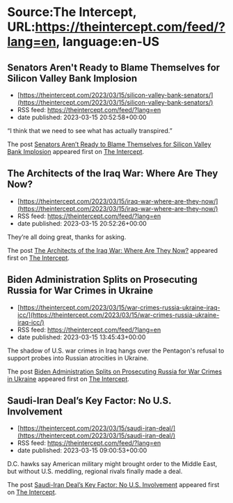 # Source:The Intercept, URL:https://theintercept.com/feed/?lang=en, language:en-US

## Senators Aren't Ready to Blame Themselves for Silicon Valley Bank Implosion
 - [https://theintercept.com/2023/03/15/silicon-valley-bank-senators/](https://theintercept.com/2023/03/15/silicon-valley-bank-senators/)
 - RSS feed: https://theintercept.com/feed/?lang=en
 - date published: 2023-03-15 20:52:58+00:00

<p>“I think that we need to see what has actually transpired.”</p>
<p>The post <a href="https://theintercept.com/2023/03/15/silicon-valley-bank-senators/" rel="nofollow">Senators Aren&#8217;t Ready to Blame Themselves for Silicon Valley Bank Implosion</a> appeared first on <a href="https://theintercept.com" rel="nofollow">The Intercept</a>.</p>

## The Architects of the Iraq War: Where Are They Now?
 - [https://theintercept.com/2023/03/15/iraq-war-where-are-they-now/](https://theintercept.com/2023/03/15/iraq-war-where-are-they-now/)
 - RSS feed: https://theintercept.com/feed/?lang=en
 - date published: 2023-03-15 20:52:26+00:00

<p>They’re all doing great, thanks for asking.</p>
<p>The post <a href="https://theintercept.com/2023/03/15/iraq-war-where-are-they-now/" rel="nofollow">The Architects of the Iraq War: Where Are They Now?</a> appeared first on <a href="https://theintercept.com" rel="nofollow">The Intercept</a>.</p>

## Biden Administration Splits on Prosecuting Russia for War Crimes in Ukraine
 - [https://theintercept.com/2023/03/15/war-crimes-russia-ukraine-iraq-icc/](https://theintercept.com/2023/03/15/war-crimes-russia-ukraine-iraq-icc/)
 - RSS feed: https://theintercept.com/feed/?lang=en
 - date published: 2023-03-15 13:45:43+00:00

<p>The shadow of U.S. war crimes in Iraq hangs over the Pentagon's refusal to support probes into Russian atrocities in Ukraine.</p>
<p>The post <a href="https://theintercept.com/2023/03/15/war-crimes-russia-ukraine-iraq-icc/" rel="nofollow">Biden Administration Splits on Prosecuting Russia for War Crimes in Ukraine</a> appeared first on <a href="https://theintercept.com" rel="nofollow">The Intercept</a>.</p>

## Saudi-Iran Deal’s Key Factor: No U.S. Involvement
 - [https://theintercept.com/2023/03/15/saudi-iran-deal/](https://theintercept.com/2023/03/15/saudi-iran-deal/)
 - RSS feed: https://theintercept.com/feed/?lang=en
 - date published: 2023-03-15 09:00:53+00:00

<p>D.C. hawks say American military might brought order to the Middle East, but without U.S. meddling, regional rivals finally made a deal.</p>
<p>The post <a href="https://theintercept.com/2023/03/15/saudi-iran-deal/" rel="nofollow">Saudi-Iran Deal’s Key Factor: No U.S. Involvement</a> appeared first on <a href="https://theintercept.com" rel="nofollow">The Intercept</a>.</p>

